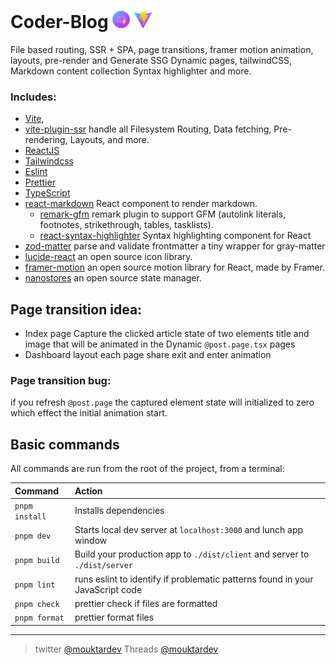 # Coder-Blog <img src="public/vite-plugin-ssr-logo.svg" alt="" width="28"> <img src="public/vite.svg" alt="" width="28">

File based routing, SSR + SPA, page transitions, framer motion
animation, layouts, pre-render and Generate SSG Dynamic pages,
tailwindCSS, Markdown content collection Syntax highlighter and more.

### Includes:

- [Vite](https://vitejs.dev),
- [vite-plugin-ssr](https://vite-plugin-ssr.com/) handle all Filesystem Routing, Data fetching, Pre-rendering, Layouts, and more.
- [ReactJS](https://reactjs.org)
- [Tailwindcss](https://tailwindcss.com)
- [Eslint](https://eslint.org)
- [Prettier](https://prettier.io)
- [TypeScript](https://www.typescriptlang.org)
- [react-markdown](https://github.com/remarkjs/react-markdown) React component to render markdown.
  - [remark-gfm](https://github.com/remarkjs/remark-gfm) remark plugin to support GFM (autolink literals, footnotes, strikethrough, tables, tasklists).
  - [react-syntax-highlighter](https://github.com/react-syntax-highlighter/react-syntax-highlighter) Syntax highlighting component for React
- [zod-matter](https://github.com/HiDeoo/zod-matter) parse and validate frontmatter a tiny wrapper for gray-matter
- [lucide-react](https://lucide.dev/) an open source icon library.
- [framer-motion](https://github.com/framer/motion) an open source motion library for React, made by Framer.
- [nanostores](https://github.com/nanostores/nanostores) an open source state manager.

## Page transition idea:

- Index page Capture the clicked article state of two elements title and image that will be animated in the Dynamic `@post.page.tsx` pages
- Dashboard layout each page share exit and enter animation

### Page transition bug:

if you refresh `@post.page` the captured element state will initialized to zero which effect the initial animation start.

## Basic commands

All commands are run from the root of the project, from a terminal:

| Command        | Action                                                                        |
| :------------- | :---------------------------------------------------------------------------- |
| `pnpm install` | Installs dependencies                                                         |
| `pnpm dev`     | Starts local dev server at `localhost:3000` and lunch app window              |
| `pnpm build`   | Build your production app to `./dist/client` and server to `./dist/server`    |
| `pnpm lint`    | runs eslint to identify if problematic patterns found in your JavaScript code |
| `pnpm check`   | prettier check if files are formatted                                         |
| `pnpm format`  | prettier format files                                                         |

---

> twitter [@mouktardev](https://twitter.com/mouktardev) Threads [@mouktardev](https://www.threads.net/@mouktardev)
